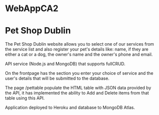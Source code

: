 # WebAppCA2

# Pet Shop Dublin


The Pet Shop Dublin website allows you to select one of our services from the service list and also register your pet's details like:
name, if they are either a cat or a dog, the owner's name and the owner's phone and email.

API service (Node.js and MongoDB) that supports fullCRUD.

On the frontpage has the section you enter your choice of service and the user's details that will be submitted to the database.

The page /pettable populate the HTML table with JSON data provided by the API, it has implemented the ability to Add and Delete items from that table using this API.

Application deployed to Heroku and database to MongoDB Atlas. 
